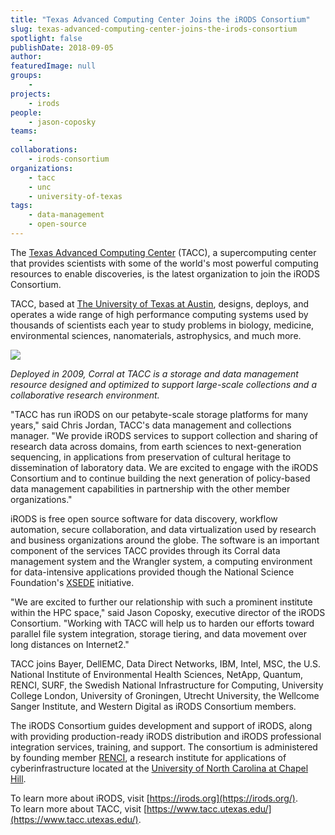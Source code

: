 ```yaml
---
title: "Texas Advanced Computing Center Joins the iRODS Consortium"
slug: texas-advanced-computing-center-joins-the-irods-consortium
spotlight: false
publishDate: 2018-09-05
author: 
featuredImage: null
groups:
    - 
projects:
    - irods
people:
    - jason-coposky
teams: 
    - 
collaborations:
    - irods-consortium
organizations:
    - tacc
    - unc
    - university-of-texas
tags:
    - data-management
    - open-source
---
```


The [Texas Advanced Computing Center](https://www.tacc.utexas.edu/) (TACC), a supercomputing center that provides scientists with some of the world's most powerful computing resources to enable discoveries, is the latest organization to join the iRODS Consortium.  

TACC, based at [The University of Texas at Austin](https://www.utexas.edu/), designs, deploys, and operates a wide range of high performance computing systems used by thousands of scientists each year to study problems in biology, medicine, environmental sciences, nanomaterials, astrophysics, and much more.    


![](https://renci.org/wp-content/uploads/2018/09/iRODS-TACC.jpg)

_Deployed in 2009, Corral at TACC is a storage and data management resource designed and optimized to support large-scale collections and a collaborative research environment._

"TACC has run iRODS on our petabyte-scale storage platforms for many years," said Chris Jordan, TACC's data management and collections manager. "We provide iRODS services to support collection and sharing of research data across domains, from earth sciences to next-generation sequencing, in applications from preservation of cultural heritage to dissemination of laboratory data. We are excited to engage with the iRODS Consortium and to continue building the next generation of policy-based data management capabilities in partnership with the other member organizations."  

iRODS is free open source software for data discovery, workflow automation, secure collaboration, and data virtualization used by research and business organizations around the globe. The software is an important component of the services TACC provides through its Corral data management system and the Wrangler system, a computing environment for data-intensive applications provided though the National Science Foundation's [XSEDE](https://www.xsede.org/) initiative.  

"We are excited to further our relationship with such a prominent institute within the HPC space," said Jason Coposky, executive director of the iRODS Consortium. "Working with TACC will help us to harden our efforts toward parallel file system integration, storage tiering, and data movement over long distances on Internet2."  

TACC joins Bayer, DellEMC, Data Direct Networks, IBM, Intel, MSC, the U.S. National Institute of Environmental Health Sciences, NetApp, Quantum, RENCI, SURF, the Swedish National Infrastructure for Computing, University College London, University of Groningen, Utrecht University, the Wellcome Sanger Institute, and Western Digital as iRODS Consortium members.   

The iRODS Consortium guides development and support of iRODS, along with providing production-ready iRODS distribution and iRODS professional integration services, training, and support. The consortium is administered by founding member [RENCI](https://www.renci.org/), a research institute for applications of cyberinfrastructure located at the [University of North Carolina at Chapel Hill](http://www.unc.edu/).

To learn more about iRODS, visit [https://irods.org](https://irods.org/).  
To learn more about TACC, visit [https://www.tacc.utexas.edu/](https://www.tacc.utexas.edu/).